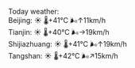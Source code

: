 Today weather:  
Beijing: ☀️   🌡️+41°C 🌬️↑11km/h  
Tianjin: ☀️   🌡️+40°C 🌬️→19km/h  
Shijiazhuang: ☀️   🌡️+41°C 🌬️↑19km/h  
Tangshan: ☀️   🌡️+42°C 🌬️↗15km/h  
